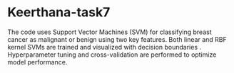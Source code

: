 # Keerthana-task7
The code uses Support Vector Machines (SVM) for classifying breast cancer as malignant or benign using two key features. Both linear and RBF kernel SVMs are trained and visualized with decision boundaries . Hyperparameter tuning and cross-validation are performed to optimize model performance.

